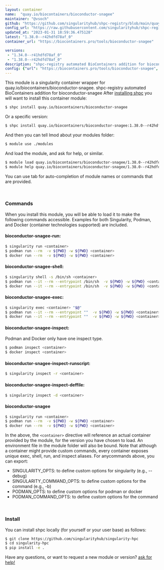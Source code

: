 ```yaml
---
layout: container
name:  "quay.io/biocontainers/bioconductor-snagee"
maintainer: "@vsoch"
github: "https://github.com/singularityhub/shpc-registry/blob/main/quay.io/biocontainers/bioconductor-snagee/container.yaml"
config_url: "https://raw.githubusercontent.com/singularityhub/shpc-registry/main/quay.io/biocontainers/bioconductor-snagee/container.yaml"
updated_at: "2023-01-31 18:59:36.475128"
latest: "1.38.0--r42hdfd78af_0"
container_url: "https://biocontainers.pro/tools/bioconductor-snagee"

versions:
 - "1.34.0--r41hdfd78af_0"
 - "1.38.0--r42hdfd78af_0"
description: "shpc-registry automated BioContainers addition for bioconductor-snagee"
config: {"url": "https://biocontainers.pro/tools/bioconductor-snagee", "maintainer": "@vsoch", "description": "shpc-registry automated BioContainers addition for bioconductor-snagee", "latest": {"1.38.0--r42hdfd78af_0": "sha256:3bbbde4c1d30801bf2b56e69c4b57ad6cf1ebe921677f1ac9c12369ee85f4b3b"}, "tags": {"1.34.0--r41hdfd78af_0": "sha256:4db541f26a9b567d437068d9270e65d4924b2e5835ec7b0a73e74af85c21abaf", "1.38.0--r42hdfd78af_0": "sha256:3bbbde4c1d30801bf2b56e69c4b57ad6cf1ebe921677f1ac9c12369ee85f4b3b"}, "docker": "quay.io/biocontainers/bioconductor-snagee"}
---
```


This module is a singularity container wrapper for quay.io/biocontainers/bioconductor-snagee.
shpc-registry automated BioContainers addition for bioconductor-snagee
After [installing shpc](#install) you will want to install this container module:


```bash
$ shpc install quay.io/biocontainers/bioconductor-snagee
```

Or a specific version:

```bash
$ shpc install quay.io/biocontainers/bioconductor-snagee:1.38.0--r42hdfd78af_0
```

And then you can tell lmod about your modules folder:

```bash
$ module use ./modules
```

And load the module, and ask for help, or similar.

```bash
$ module load quay.io/biocontainers/bioconductor-snagee/1.38.0--r42hdfd78af_0
$ module help quay.io/biocontainers/bioconductor-snagee/1.38.0--r42hdfd78af_0
```

You can use tab for auto-completion of module names or commands that are provided.

<br>

### Commands

When you install this module, you will be able to load it to make the following commands accessible.
Examples for both Singularity, Podman, and Docker (container technologies supported) are included.

#### bioconductor-snagee-run:

```bash
$ singularity run <container>
$ podman run --rm  -v ${PWD} -w ${PWD} <container>
$ docker run --rm  -v ${PWD} -w ${PWD} <container>
```

#### bioconductor-snagee-shell:

```bash
$ singularity shell -s /bin/sh <container>
$ podman run --it --rm --entrypoint /bin/sh  -v ${PWD} -w ${PWD} <container>
$ docker run --it --rm --entrypoint /bin/sh  -v ${PWD} -w ${PWD} <container>
```

#### bioconductor-snagee-exec:

```bash
$ singularity exec <container> "$@"
$ podman run --it --rm --entrypoint ""  -v ${PWD} -w ${PWD} <container> "$@"
$ docker run --it --rm --entrypoint ""  -v ${PWD} -w ${PWD} <container> "$@"
```

#### bioconductor-snagee-inspect:

Podman and Docker only have one inspect type.

```bash
$ podman inspect <container>
$ docker inspect <container>
```

#### bioconductor-snagee-inspect-runscript:

```bash
$ singularity inspect -r <container>
```

#### bioconductor-snagee-inspect-deffile:

```bash
$ singularity inspect -d <container>
```



#### bioconductor-snagee

```bash
$ singularity run <container>
$ podman run --rm  -v ${PWD} -w ${PWD} <container>
$ docker run --rm  -v ${PWD} -w ${PWD} <container>
```


In the above, the `<container>` directive will reference an actual container provided
by the module, for the version you have chosen to load. An environment file in the
module folder will also be bound. Note that although a container
might provide custom commands, every container exposes unique exec, shell, run, and
inspect aliases. For anycommands above, you can export:

 - SINGULARITY_OPTS: to define custom options for singularity (e.g., --debug)
 - SINGULARITY_COMMAND_OPTS: to define custom options for the command (e.g., -b)
 - PODMAN_OPTS: to define custom options for podman or docker
 - PODMAN_COMMAND_OPTS: to define custom options for the command

<br>

### Install

You can install shpc locally (for yourself or your user base) as follows:

```bash
$ git clone https://github.com/singularityhub/singularity-hpc
$ cd singularity-hpc
$ pip install -e .
```

Have any questions, or want to request a new module or version? [ask for help!](https://github.com/singularityhub/singularity-hpc/issues)